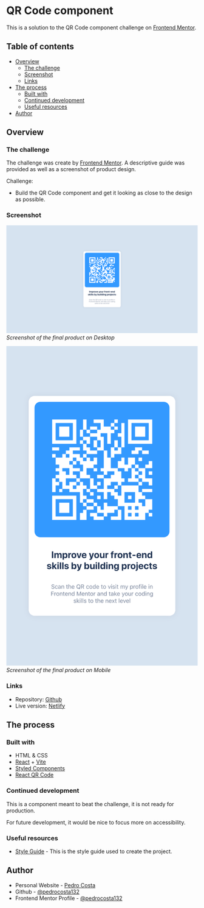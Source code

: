 # QR Code component

This is a solution to the QR Code component challenge on [Frontend Mentor](https://www.frontendmentor.io/challenges/qr-code-component-iux_sIO_H).

## Table of contents

- [Overview](#overview)
  - [The challenge](#the-challenge)
  - [Screenshot](#screenshot)
  - [Links](#links)
- [The process](#the-process)
  - [Built with](#built-with)
  - [Continued development](#continued-development)
  - [Useful resources](#useful-resources)
- [Author](#author)

## Overview

### The challenge

The challenge was create by [Frontend Mentor](https://www.frontendmentor.io/challenges/qr-code-component-iux_sIO_H).
A descriptive guide was provided as well as a screenshot of product design.

Challenge:

- Build the QR Code component and get it looking as close to the design as possible. 

### Screenshot

![Screenshot Desktop](./public/images/screenshot-desktop.png)
*Screenshot of the final product on Desktop*

![Screenshot Desktop](./public/images/screenshot-mobile.png)
*Screenshot of the final product on Mobile*

### Links

- Repository: [Github](https://github.com/pedrocosta132/react-challenges/tree/main/qr-code-component)
- Live version: [Netlify](https://pedrocosta132-qr-code.netlify.app/)

## The process

### Built with

- HTML & CSS
- [React](https://reactjs.org/) + [Vite](https://vitejs.dev)
- [Styled Components](https://styled-components.com/)
- [React QR Code](https://github.com/rosskhanas/react-qr-code)

### Continued development

This is a component meant to beat the challenge, it is not ready for production.

For future development, it would be nice to focus more on accessibility.

### Useful resources

- [Style Guide](./style-guide.md) - This is the style guide used to create the project.

## Author

- Personal Website - [Pedro Costa](https://pedrocosta132.github.io/)
- Github - [@pedrocosta132](https://github.com/pedrocosta132)
- Frontend Mentor Profile - [@pedrocosta132](https://www.frontendmentor.io/profile/pedrocosta132)
